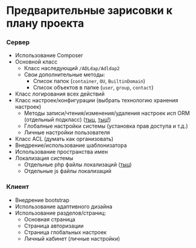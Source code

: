# Предварительные зарисовки к плану проекта

### Сервер

- Использование Composer
- Основной класс
    - Класс наследующий `/ADLdap/Adldap2`
    - Свои дополнительные методы:
        - Список папок (`container`, `OU`, `BuiltinDomain`)
        - Список объектов в папке (`user`, `group`, `contact`)
- Класс логирования всех действий
- Класс настроек/конфигурации (выбрать технологию хранения настроек)
    - Методы записи/чтения/изменения/удаления настроек исп ORM (отдельный подкласс) ([тыц](http://phpclub.ru/talk/threads/%D0%9A%D0%BB%D0%B0%D1%81%D1%81-%D0%B4%D0%BB%D1%8F-%D1%80%D0%B0%D0%B1%D0%BE%D1%82%D1%8B-%D1%81-ini-%D1%84%D0%B0%D0%B9%D0%BB%D0%B0%D0%BC%D0%B8.70506/ "Пример класса ini"), [тыц!](https://github.com/noirsoldats/iniClass))
    - Глобалные настройки системы (установка прав доступа и т.д.)
    - Личные настройки пользователя
- Класс ACL (думать как организовать)
- Внедрение/использование шаблонизатора
- Использование пространства имен
- Локализация системы
    - Отдельные php файлы локализаций ([тыц](https://github.com/Philipp15b/php-i18n))
    - Отдельные js файлы локализаций



### Клиент

- Внедрение bootstrap
- Использование адаптивного дизайна
- Использование разделов/страниц:
    - Основная страница
    - Страница авторизации
    - Страница глобальных настроек
    - Личный кабинет (личные настройки)